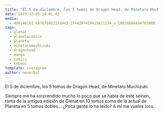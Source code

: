```yaml
---
title: "El 5 de diciembre, los 5 tomos de Dragon Head, de Minetaro Mochizuki"
date: 2023-12-05 14:01:02
media: 
  - 408146162_667676922173943_2744397419415821134_n_18026684494765809.jpg
tags: 
  - glenat
  - planetacomics
  - planeta
  - minetaromochizuki
  - dragonhead
  - manga
  - comics
  - tebeos
template: instagram
author: neverbot
---
```


El 5 de diciembre, los 5 tomos de Dragon Head, de Minetaro Mochizuki.

Siempre me ha sorprendido mucho lo poco que se habla de este seinen, tanto de la antigua edición de Glénat en 10 tomos como de la actual de Planeta en 5 tomos dobles... ¿Poca gente lo ha leído? A mí me vuelve loco.
